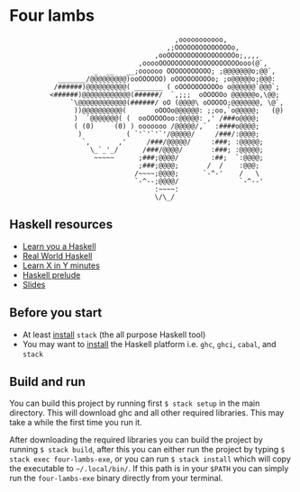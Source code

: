 # Four lambs 
```
                                         ,ooooooooooo,
                                       ,;OOOOOOOOOOOOOOo,
                                    ,ooOOOOOOOOOOOOOOOOOo;,,,,
                                ,ooooOOOOOOOOOOOOOOOOOOOOooo(@`,
                     _  __   __;oooooo OOOOOOOOOOO; ;@@@@@@@o;@@`,
            _______/@@@@@@@@@)ooOOOOOO) oOOOOOOOOOo; ;o@@@@@o;@@@:
           /######)@@@@@@@@@@( _______ ( oOOOOOOOOOOo o@@@@@@`@@@`;
          <######)@@@@@@@@@@@@(######/  `,;;;  oOOOOOo @@@@@@o,\@@;
               `\@@@@@@@@@@@@(######/ oO (@@@@\ oOOOOO;@@@@@@@, \@`,
                ))@@@@@@@@@@(       oOOOo@@@@@@: ;;oo,`o@@@@@;   (@)
                )  `@@@@@@@( (  ooOOOOOoo:@@@@@: ,' /###o@@@@;
                ( (0)     (0) ) ooooooo /@@@@@/,`  :####o@@@@;
                 )           ( `'`'`'`'/@@@@@/     /###/:@@@@;
                  `,       ,'     /###/@@@@@/     :###; :@@@@@;
                    \_`_'_/      /###/@@@@/       :###; :@@@@@;
                     ~~~~~      ;###;@@@@/        :##;  `:@@@@;
                                ;###;@@@@;       /  /    :@@@;
                               /~~~~;@@@@;      `-^-'    /   \
                               `-^--;@@@@/               `-^--'
                                    :~~~~:
                                    \/\_/
```

## Haskell resources
 - [Learn you a Haskell](http://learnyouahaskell.com)
 - [Real World Haskell](http://book.realworldhaskell.org/read/)
 - [Learn X in Y minutes](https://learnxinyminutes.com/docs/haskell/)
 - [Haskell prelude](https://hackage.haskell.org/package/base-4.8.2.0/docs/Prelude.html)
 - [Slides](https://hackage.haskell.org/package/base-4.8.2.0/docs/Prelude.html)

## Before you start
 - At least [install](https://docs.haskellstack.org/en/stable/README/#how-to-install) 
 `stack` (the all purpose Haskell tool)
 - You may want to [install](https://www.haskell.org/platform/) 
 the Haskell platform i.e. `ghc`, `ghci`, `cabal`, and `stack`

## Build and run
You can build this project by running first `$ stack setup` in the main directory.
This will download ghc and all other required libraries. This may take a while the first time you run it.

After downloading the required libraries you can build the project by running `$ stack build`, after
this you can either run the project by typing `$ stack exec four-lambs-exe`, or you can run
`$ stack install` which will copy the executable to `~/.local/bin/`. If this path is in your `$PATH` you can simply
run the `four-lambs-exe` binary directly from your terminal.



